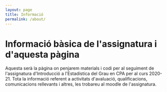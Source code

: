 ```yaml
---
layout: page
title: Informació
permalink: /about/
---
```


# Informació bàsica de l'assignatura i d'aquesta pàgina 

Aquesta serà la pàgina on penjarem materials i codi per al seguiment de l'assignatura d'Introducció a l'Estadística del Grau en CPA per al curs 2020-21. Tota la informació referent a activitats d'avaluació, qualificacions, comunicacions rellevants i altres, les trobareu al moodle de l'assignatura. 
